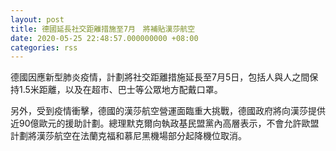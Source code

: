 ```yaml
---
layout: post
title: 德國延長社交距離措施至7月　將補貼漢莎航空
date: 2020-05-25 22:48:57.000000000 +08:00
categories: rss
---
```


德國因應新型肺炎疫情，計劃將社交距離措施延長至7月5日，包括人與人之間保持1.5米距離，以及在超市、巴士等公眾地方配戴口罩。

另外，受到疫情衝擊，德國的漢莎航空營運面臨重大挑戰，德國政府將向漢莎提供近90億歐元的援助計劃。總理默克爾向執政基民盟黨內高層表示，不會允許歐盟計劃將漢莎航空在法蘭克福和慕尼黑機場部分起降機位取消。

